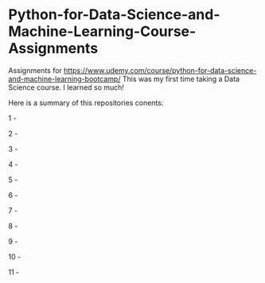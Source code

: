 # Python-for-Data-Science-and-Machine-Learning-Course-Assignments
Assignments for https://www.udemy.com/course/python-for-data-science-and-machine-learning-bootcamp/
This was my first time taking a Data Science course. I learned so much!

Here is a summary of this repositories conents:

1 - 

2 - 

3 - 

4 - 

5 -

6 - 

7 -

8 -

9 -

10 -

11 - 
